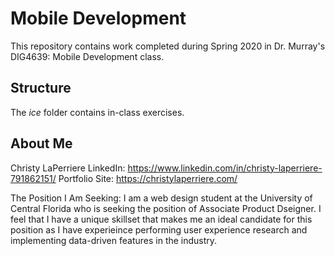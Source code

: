 # Mobile Development
This repository contains work completed during Spring 2020 in Dr. Murray's DIG4639: Mobile Development class.

## Structure
The *ice* folder contains in-class exercises. 

## About Me
Christy LaPerriere 
LinkedIn: https://www.linkedin.com/in/christy-laperriere-791862151/ 
Portfolio Site: https://christylaperriere.com/ 

The Position I Am Seeking: I am a web design student at the University of Central Florida who is seeking the position
of Associate Product Dseigner. I feel that I have a unique skillset that makes me an ideal candidate for this position 
as I have experieince performing user experience research and implementing data-driven features in the industry.

